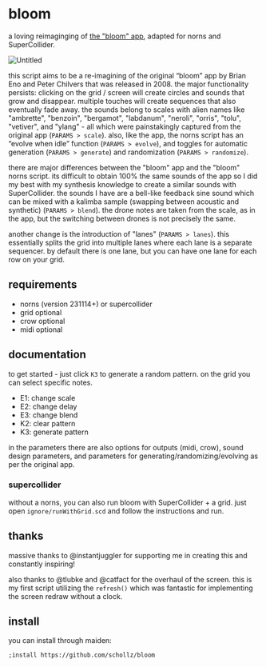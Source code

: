 # bloom

a loving reimaginging of [the "bloom" app](https://generativemusic.com/bloom.html), adapted for norns and SuperCollider.

![Untitled](https://github.com/schollz/bloom/assets/6550035/a4e5e034-d2e8-4c8f-818e-63a1bcd03a80)

this script aims to be a re-imagining of the original “bloom” app by Brian Eno and Peter Chilvers that was released in 2008. the major functionality persists: clicking on the grid / screen will create circles and sounds that grow and disappear. multiple touches will create sequences that also eventually fade away. the sounds belong to scales with alien names like "ambrette", "benzoin", "bergamot", "labdanum", "neroli", "orris", "tolu", "vetiver", and "ylang" - all which were painstakingly captured from the original app (`PARAMS > scale`). also, like the app, the norns script has an “evolve when idle” function (`PARAMS > evolve`), and toggles for automatic generation (`PARAMS > generate`) and randomization (`PARAMS > randomize`). 

there are major differences between the "bloom" app and the "bloom" norns script. its difficult to obtain 100% the same sounds of the app so I did my best with my synthesis knowledge to create a similar sounds with SuperCollider. the sounds I have are a bell-like feedback sine sound which can be mixed with a kalimba sample (swapping between acoustic and synthetic) (`PARAMS > blend`). the drone notes are taken from the scale, as in the app, but the switching between drones is not precisely the same.

another change is the introduction of "lanes" (`PARAMS > lanes`). this essentially splits the grid into multiple lanes where each lane is a separate sequencer. by default there is one lane, but you can have one lane for each row on your grid.

## requirements

- norns (version 231114+) or supercollider
- grid optional
- crow optional
- midi optional

## documentation

to get started - just click `K3` to generate a random pattern. on the grid you can select specific notes.

- E1: change scale
- E2: change delay
- E3: change blend
- K2: clear pattern
- K3: generate pattern 

in the parameters there are also options for outputs (midi, crow), sound design parameters, and parameters for generating/randomizing/evolving as per the original app.

### supercollider

without a norns, you can also run bloom with SuperCollider + a grid. just open `ignore/runWithGrid.scd` and follow the instructions and run.


## thanks

massive thanks to @instantjuggler for supporting me in creating this and constantly inspiring!

also thanks to @tlubke and @catfact for the overhaul of the screen. this is my first script utilizing the `refresh()` which was fantastic for implementing the screen redraw without a clock.


## install

you can install through maiden:

```
;install https://github.com/schollz/bloom
```
